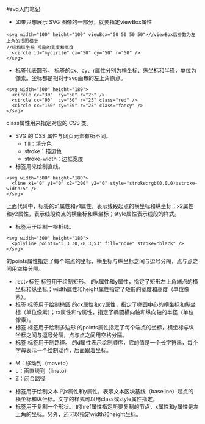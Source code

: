 #svg入门笔记
- 如果只想展示 SVG 图像的一部分，就要指定viewBox属性
```
<svg width="100" height="100" viewBox="50 50 50 50">//viewBox后参数为左上角的视图横坐
//标和纵坐标 视窗的宽度和高度
  <circle id="mycircle" cx="50" cy="50" r="50" />
</svg>
```
- <circle>标签代表圆形。
<circle>标签的cx、cy、r属性分别为横坐标、纵坐标和半径，单位为像素。坐标都是相对于svg画布的左上角原点。
``` 
<svg width="300" height="180">
  <circle cx="30"  cy="50" r="25" />
  <circle cx="90"  cy="50" r="25" class="red" />
  <circle cx="150" cy="50" r="25" class="fancy" />
</svg>
```
class属性用来指定对应的 CSS 类。
- SVG 的 CSS 属性与网页元素有所不同。
    + fill：填充色
    + stroke：描边色
    + stroke-width：边框宽度
- <line>标签用来绘制直线。
```
<svg width="300" height="180">
  <line x1="0" y1="0" x2="200" y2="0" style="stroke:rgb(0,0,0);stroke-width:5" />
</svg>
```
上面代码中，<line>标签的x1属性和y1属性，表示线段起点的横坐标和纵坐标；x2属性和y2属性，表示线段终点的横坐标和纵坐标；style属性表示线段的样式。
- <polyline>标签用于绘制一根折线。
```
<svg width="300" height="180">
  <polyline points="3,3 30,28 3,53" fill="none" stroke="black" />
</svg>
```
<polyline>的points属性指定了每个端点的坐标，横坐标与纵坐标之间与逗号分隔，点与点之间用空格分隔。
- rect>标签
<rect>标签用于绘制矩形。
<rect>的x属性和y属性，指定了矩形左上角端点的横坐标和纵坐标；width属性和height属性指定了矩形的宽度和高度（单位像素）。
- <ellipse>标签
<ellipse>标签用于绘制椭圆
<ellipse>的cx属性和cy属性，指定了椭圆中心的横坐标和纵坐标（单位像素）；rx属性和ry属性，指定了椭圆横向轴和纵向轴的半径（单位像素）。
- <polygon>标签
<polygon>标签用于绘制多边形
<polygon>的points属性指定了每个端点的坐标，横坐标与纵坐标之间与逗号分隔，点与点之间用空格分隔。
- <path>标签
<path>标签用于制路径。
<path>的d属性表示绘制顺序，它的值是一个长字符串，每个字母表示一个绘制动作，后面跟着坐标。
+ M：移动到（moveto）
+ L：画直线到（lineto）
+ Z：闭合路径
- <text>标签用于绘制文本
<text>的x属性和y属性，表示文本区块基线（baseline）起点的横坐标和纵坐标。文字的样式可以用class或style属性指定。
- <use>标签用于复制一个形状。
<use>的href属性指定所要复制的节点，x属性和y属性是<use>左上角的坐标。另外，还可以指定width和height坐标。